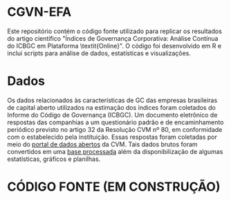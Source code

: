 # CGVN-EFA
Este repositório contém o código fonte utilizado para replicar os resultados do artigo científico "Índices de Governança Corporativa: Análise Contínua do ICBGC em Plataforma \textit{Online}". O código foi desenvolvido em R e inclui scripts para análise de dados, estatísticas e visualizações.

# Dados
Os dados relacionados às características de GC das empresas brasileiras de capital aberto utilizados na estimação dos índices foram coletados do Informe do Código de Governança (ICBGC). Um documento eletrônico de respostas das companhias a um questionário padrão e de encaminhamento periódico previsto no artigo 32 da Resolução CVM nº 80, em conformidade com o estabelecido pela instituição. Essas respostas foram coletadas por meio do [portal de dados abertos](https://dados.cvm.gov.br/dataset/cia_aberta-doc-cgvn) da CVM. Tais dados brutos foram convertidos em uma [base processada](https://mvlp.github.io/celta/#/governance) além da disponibilização de algumas estatísticas, gráficos e planilhas.

# CÓDIGO FONTE (EM CONSTRUÇÃO)


